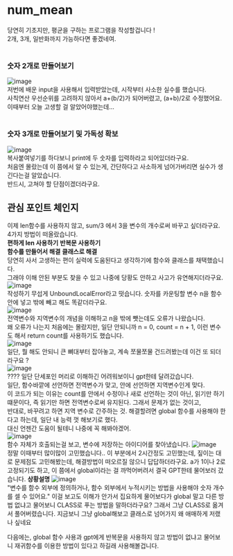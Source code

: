 # num_mean
당연히 기초지만, 평균을 구하는 프로그램을 작성할겁니다 !<br>
2개, 3개, 일반화까지 가능하다면 좋겠네여.<br>
<br>
### 숫자 2개로 만들어보기
![image](https://github.com/user-attachments/assets/5dc16fbc-bf7c-4cde-ac2e-7e7e453fc623)<br>
저번에 배운 input을 사용해서 입력받았는데, 시작부터 사소한 실수를 했습니다.<br>
사칙연산 우선순위를 고려하지 않아서 a+(b/2)가 되어버렸고, (a+b)/2로 수정했어요.<br>
이때부터 오늘 고생할 걸 알았어야했는데...<br>
<br>
### 숫자 3개로 만들어보기 및 가독성 확보
![image](https://github.com/user-attachments/assets/b779d90e-cf8d-4b3c-b80b-d96f295ade2e)<br>
복사붙여넣기를 하다보니 print에 두 숫자를 입력하라고 되어있더라구요.<br>
처음엔 몰랐는데 이 쯤에서 알 수 있는게, 간단하다고 사소하게 넘어가버리면 실수가 생긴다는걸 알았습니다.<br>
반드시, 고쳐야 할 단점이겠더라구요.<br>
## 관심 포인트 체인지
이제 len함수를 사용하지 않고, sum/3 에서 3을 변수의 개수로써 바꾸고 싶더라구요.<br>
4가지 방법이 떠올랐습니다.<br>
**편하게 len 사용하기**  **반복문 사용하기**<br>
**함수를 만들어서 해결**  **클래스로 해결**<br>
당연히 사서 고생하는 편이 실력에 도움된다고 생각하기에 함수와 클래스를 채택했습니다.<br>
그래야 이해 안된 부분도 찾을 수 있고 나중에 당황도 안하고 사고가 유연해지더라구요.<br>
![image](https://github.com/user-attachments/assets/06374340-90f6-4b68-8a3f-e755bfa44613)<br>
작성하기 무섭게 UnboundLocalError라고 떳습니다. 숫자를 카운팅할 변수 n을 함수안에 넣고 밖에 빼고 해도 똑같더라구요. <br>
![image](https://github.com/user-attachments/assets/eb4a6793-f241-4877-936e-c24532daaa85)<br>
전역변수와 지역변수의 개념을 이해하고 n을 밖에 뺏는데도 오류가 나왔습니다.<br>
왜 오류가 나는지 처음에는 몰랐지만, 일단 안되니까 n = 0, count = n + 1, 이런 변수도 해서 return count를 사용하기도 했습니다.<br>
![image](https://github.com/user-attachments/assets/123ce64b-8dd4-4a30-b42a-b1c23d540de1)<br>
일단, 뭘 해도 안되니 큰 뼈대부터 잡아놓고, 계속 쪼물쪼물 건드려봤는데 이건 또 되더라구요 ?<br>
![image](https://github.com/user-attachments/assets/e41f97ae-a208-43f9-aa89-f93118344f48)<br>
???? 일단 단세포인 머리로 이해하긴 어려워보이니 gpt한테 달려갔습니다.<br>
일단, 함수바깥에 선언하면 전역변수가 맞고, 안에 선언하면 지역변수인게 맞다.<br>
이 코드가 되는 이유는 count를 안에서 수정이나 새로 선언하는 것이 아닌, 읽기만 하기 떄문이다, 즉 읽기만 하면 전역변수로써 유지된다. 그래서 문제가 없는 것이고,<br>
반대로, 바꾸려고 하면 지역 변수로 간주하는 것. 해결할려면 global 함수를 사용해야 한다고 하는데, 일단 내 능력 껏 해보기로 했다.<br>
대신 언젠간 도움이 될테니 나중에 꼭 해봐야겠어.<br>
![image](https://github.com/user-attachments/assets/bf4ee5bc-79e0-462c-a09a-7ce591f692cf)<br>
함수 자체가 호출되는걸 보고, 변수에 저장하는 아이디어를 찾아냈습니다.
![image](https://github.com/user-attachments/assets/fd11cc79-e9c2-4fa7-8143-755d5c5e5e8e)<br>
정말 이때부터 많이많이 고민했습니다.. 이 부분에서 2시간정도 고민했는데, 짚이는 대로 문제점도 고민해봤는데, 해결방법이 떠오르질 않으니 답답하더라구요.
a가 1이나 2로 고정되기도 하고, 이 쯤에서 global이라는 걸 까먹어버려서 결국 GPT한테 물어보러 갔습니다.
**상황설명**
![image](https://github.com/user-attachments/assets/d9a057a4-7e4a-4ebf-a147-c8717e93c3d3)<br>
"변수를 함수 외부에 정의하거나, 함수 외부에서 누적시키는 방법을 사용해야 숫자 개수를 셀 수 있어요."
이걸 보고도 이해가 안가서 집요하게 물어보다가 global 말고 다른 방법 없냐고 물어보니 CLASS로 푸는 방법을 말하더라구요?
그래서 그냥 CLASS로 옮겨서 풀어버렸습니다.
지금보니 그냥 global해보고 클래스로 넘어가지 왜 애매하게 저랬나 싶네요


다음에는, global 함수 사용과 gpt에게 반복문을 사용하지 않고 방법이 없냐고 물어보니 재귀함수를 이용한 방법이 있다고 하길래 사용해볼겁니다.
